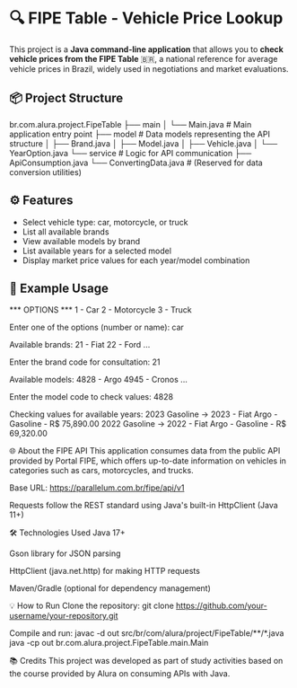 # 🔍 FIPE Table - Vehicle Price Lookup

This project is a **Java command-line application** that allows you to **check vehicle prices from the FIPE Table** 🇧🇷, a national reference for average vehicle prices in Brazil, widely used in negotiations and market evaluations.

## 📦 Project Structure

br.com.alura.project.FipeTable
├── main
│ └── Main.java # Main application entry point
├── model # Data models representing the API structure
│ ├── Brand.java
│ ├── Model.java
│ ├── Vehicle.java
│ └── YearOption.java
└── service # Logic for API communication
├── ApiConsumption.java
└── ConvertingData.java # (Reserved for data conversion utilities)


## ⚙️ Features

- Select vehicle type: car, motorcycle, or truck
- List all available brands
- View available models by brand
- List available years for a selected model
- Display market price values for each year/model combination

## 🧪 Example Usage

*** OPTIONS ***
1 - Car
2 - Motorcycle
3 - Truck

Enter one of the options (number or name): car

Available brands:
21 - Fiat
22 - Ford
...

Enter the brand code for consultation:
21

Available models:
4828 - Argo
4945 - Cronos
...

Enter the model code to check values:
4828

Checking values for available years:
2023 Gasoline -> 2023 - Fiat Argo - Gasoline - R$ 75,890.00
2022 Gasoline -> 2022 - Fiat Argo - Gasoline - R$ 69,320.00


🌐 About the FIPE API
This application consumes data from the public API provided by Portal FIPE, which offers up-to-date information on vehicles in categories such as cars, motorcycles, and trucks.

Base URL: https://parallelum.com.br/fipe/api/v1

Requests follow the REST standard using Java's built-in HttpClient (Java 11+)

🛠 Technologies Used
Java 17+

Gson library for JSON parsing

HttpClient (java.net.http) for making HTTP requests

Maven/Gradle (optional for dependency management)


💡 How to Run
Clone the repository:
git clone https://github.com/your-username/your-repository.git

Compile and run:
javac -d out src/br/com/alura/project/FipeTable/**/*.java
java -cp out br.com.alura.project.FipeTable.main.Main

📚 Credits
This project was developed as part of study activities based on the course provided by Alura on consuming APIs with Java.


